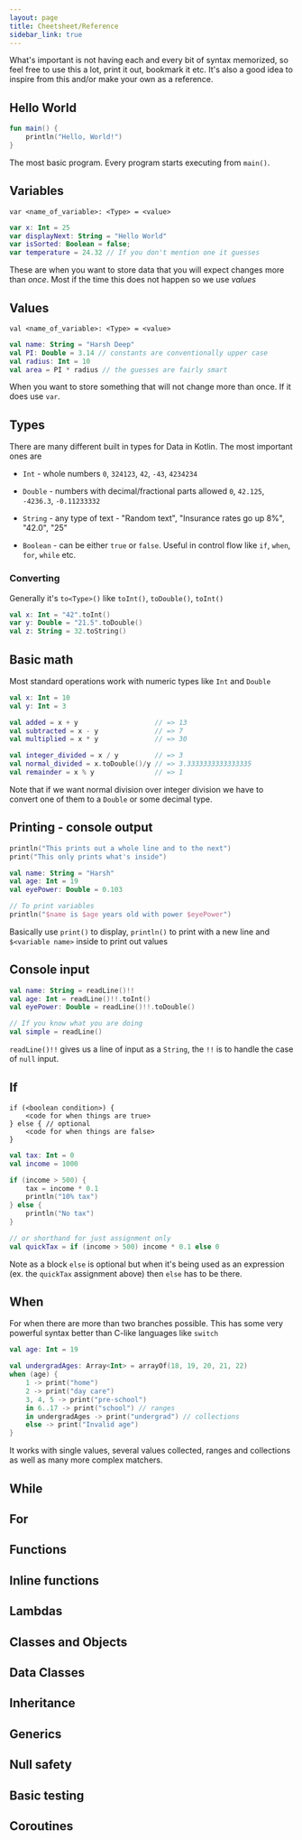 ```yaml
---
layout: page
title: Cheetsheet/Reference
sidebar_link: true
---
```


What's important is not having each and every bit of syntax memorized, so feel free to use this a lot, print it out, bookmark it etc. It's also a good idea to inspire from this and/or make your own as a reference.

## Hello World

```kotlin
fun main() {
    println("Hello, World!") 
}
```

The most basic program. Every program starts executing from `main()`.

## Variables 
```
var <name_of_variable>: <Type> = <value>
```

```kotlin
var x: Int = 25
var displayNext: String = "Hello World"
var isSorted: Boolean = false;
var temperature = 24.32 // If you don't mention one it guesses
```

These are when you want to store data that you will expect changes more than *once*. Most if the time this does not happen so we use  *values*

## Values

```
val <name_of_variable>: <Type> = <value>
```

```kotlin
val name: String = "Harsh Deep"
val PI: Double = 3.14 // constants are conventionally upper case
val radius: Int = 10
val area = PI * radius // the guesses are fairly smart
```

When you want to store something that will not change more than once. If it does use `var`.

## Types

There are many different built in types for Data in Kotlin. The most important ones are 

* `Int` - whole numbers `0`, `324123`, `42`, `-43`, `4234234`

* `Double` - numbers with decimal/fractional parts allowed `0`, `42.125`, `-4236.3`, `-0.11233332`

* `String` - any type of text - "Random text", "Insurance rates go up 8%", "42.0", "25"

* `Boolean` - can be either `true` or `false`. Useful in control flow like `if`, `when`, `for`, `while` etc.

### Converting

Generally it's `to<Type>()` like `toInt()`, `toDouble()`, `toInt()`

```kotlin
val x: Int = "42".toInt()
var y: Double = "21.5".toDouble()
val z: String = 32.toString()
```

## Basic math

Most standard operations work with numeric types like `Int` and `Double`

```kotlin
val x: Int = 10
val y: Int = 3

val added = x + y                   // => 13
val subtracted = x - y              // => 7
val multiplied = x * y              // => 30

val integer_divided = x / y         // => 3
val normal_divided = x.toDouble()/y // => 3.3333333333333335
val remainder = x % y               // => 1
```

Note that if we want normal division over integer division we have to convert one of them to a `Double` or some decimal type.

## Printing - console output

```kotlin
println("This prints out a whole line and to the next")
print("This only prints what's inside")

val name: String = "Harsh"
val age: Int = 19
val eyePower: Double = 0.103

// To print variables
println("$name is $age years old with power $eyePower")
```

Basically use `print()` to display, `println()` to print with a new line and `$<variable name>` inside to print out values

## Console input

```kotlin
val name: String = readLine()!!
val age: Int = readLine()!!.toInt()
val eyePower: Double = readLine()!!.toDouble()

// If you know what you are doing
val simple = readLine()
```

`readLine()!!` gives us a line of input as a `String`, the `!!` is to handle the case of `null` input.

## If

```
if (<boolean condition>) {
    <code for when things are true>
} else { // optional 
    <code for when things are false>
}
```

```kotlin
val tax: Int = 0
val income = 1000

if (income > 500) {
    tax = income * 0.1
    println("10% tax")
} else {
    println("No tax")
}

// or shorthand for just assignment only
val quickTax = if (income > 500) income * 0.1 else 0
```

Note as a block `else` is optional but when it's being used as an expression (ex. the `quickTax` assignment above) then `else` has to be there.

## When  

For when there are more than two branches possible. This has some very powerful syntax better than C-like languages like `switch`

```kotlin
val age: Int = 19 

val undergradAges: Array<Int> = arrayOf(18, 19, 20, 21, 22)
when (age) {
    1 -> print("home")
    2 -> print("day care")
    3, 4, 5 -> print("pre-school")
    in 6..17 -> print("school") // ranges
    in undergradAges -> print("undergrad") // collections
    else -> print("Invalid age")
}
```

It works with single values, several values collected, ranges and collections as well as many more complex matchers. 

## While

## For 

## Functions 

## Inline functions

## Lambdas

## Classes and Objects

## Data Classes

## Inheritance

## Generics

## Null safety

## Basic testing

## Coroutines
